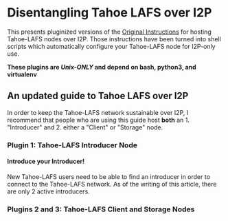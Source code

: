 Disentangling Tahoe LAFS over I2P
=================================

This presents pluginized versions of the [Original Instructions](ORIG.md)
for hosting Tahoe-LAFS nodes over I2P. Those instructions have been turned
into shell scripts which automatically configure your Tahoe-LAFS node for
I2P-only use.

**These plugins are *Unix-ONLY* and depend on bash, python3, and virtualenv**

An updated guide to Tahoe LAFS over I2P
---------------------------------------

In order to keep the Tahoe-LAFS network sustainable over I2P, I recommend
that people who are using this guide host **both** an 1. "Introducer" and 2. 
either a "Client" or "Storage" node.

### Plugin 1: Tahoe-LAFS Introducer Node



#### Introduce your Introducer!

New Tahoe-LAFS users need to be able to find an introducer in order to connect
to the Tahoe-LAFS network. As of the writing of this article, there are only 2
active introducers.

### Plugins 2 and 3: Tahoe-LAFS Client and Storage Nodes


